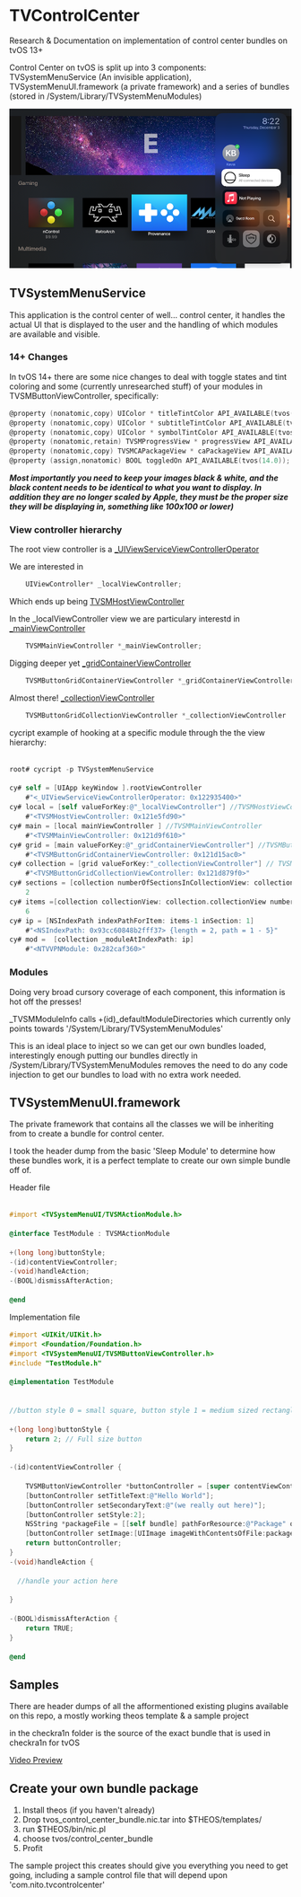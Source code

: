 # TVControlCenter
Research &amp; Documentation on implementation of control center bundles on tvOS 13+

Control Center on tvOS is split up into 3 components: TVSystemMenuService (An invisible application), TVSystemMenuUI.framework (a private framework) and a series of bundles (stored in /System/Library/TVSystemMenuModules)

![Screenshot](tvcc.png "Screenshot")  <br/>

## TVSystemMenuService

This application is the control center of well... control center, it handles the actual UI that is displayed to the user and the handling of which modules are available and visible.

### 14+ Changes

In tvOS 14+ there are some nice changes to deal with toggle states and tint coloring and some (currently unresearched stuff) of your modules in TVSMButtonViewController, specifically:

```Objective-C
@property (nonatomic,copy) UIColor * titleTintColor API_AVAILABLE(tvos(14.0));
@property (nonatomic,copy) UIColor * subtitleTintColor API_AVAILABLE(tvos(14.0));
@property (nonatomic,copy) UIColor * symbolTintColor API_AVAILABLE(tvos(14.0));
@property (nonatomic,retain) TVSMProgressView * progressView API_AVAILABLE(tvos(14.0));
@property (nonatomic,copy) TVSMCAPackageView * caPackageView API_AVAILABLE(tvos(14.0));
@property (assign,nonatomic) BOOL toggledOn API_AVAILABLE(tvos(14.0));   

```

***Most importantly you need to keep your images black & white, and the black content needs to be identical to what you want to display. In addition they are no longer scaled by Apple, they must be the proper size they will be displaying in, something like 100x100 or lower)***

### View controller hierarchy

The root view controller is a [_UIViewServiceViewControllerOperator](https://github.com/lechium/tvOS142Headers/blob/c7696f6d760e4822f61b9f2c2adcd18749700fda/System/Library/PrivateFrameworks/UIKitCore.framework/_UIViewServiceViewControllerOperator.h)

We are interested in 
```Objective-C
    UIViewController* _localViewController;
```

Which ends up being [TVSMHostViewController](https://github.com/lechium/tvOS142Headers/blob/master/Applications/TVSystemMenuService/TVSMHostViewController.h)

In the _localViewController view we are particulary interestd in [_mainViewController](https://github.com/lechium/tvOS142Headers/blob/master/Applications/TVSystemMenuService/TVSMMainViewController.h)
```Objective-C
    TVSMMainViewController *_mainViewController;
```

Digging deeper yet [_gridContainerViewController](https://github.com/lechium/tvOS142Headers/blob/master/Applications/TVSystemMenuService/TVSMButtonGridContainerViewController.h)
```Objective-C
    TVSMButtonGridContainerViewController *_gridContainerViewController;
```

Almost there! [_collectionViewController](https://github.com/lechium/tvOS142Headers/blob/master/Applications/TVSystemMenuService/TVSMButtonGridCollectionViewController.h)
```Objective-C
    TVSMButtonGridCollectionViewController *_collectionViewController
```

cycript example of hooking at a specific module through the the view hierarchy:

```Objective-C

root# cycript -p TVSystemMenuService

cy# self = [UIApp keyWindow ].rootViewController
    #"<_UIViewServiceViewControllerOperator: 0x122935400>"
cy# local = [self valueForKey:@"_localViewController"] //TVSMHostViewController
    #"<TVSMHostViewController: 0x121e5fd90>"
cy# main = [local mainViewController ] //TVSMMainViewController
    #"<TVSMMainViewController: 0x121d9f610>"
cy# grid = [main valueForKey:@"_gridContainerViewController"] //TVSMButtonGridContainerViewController
    #"<TVSMButtonGridContainerViewController: 0x121d15ac0>"
cy# collection = [grid valueForKey:"_collectionViewController"] // TVSMButtonGridCollectionViewController
    #"<TVSMButtonGridCollectionViewController: 0x121d879f0>"
cy# sections = [collection numberOfSectionsInCollectionView: collection.collectionView]
    2
cy# items =[collection collectionView: collection.collectionView numberOfItemsInSection: sections-1]
    6
cy# ip = [NSIndexPath indexPathForItem: items-1 inSection: 1]
    #"<NSIndexPath: 0x93cc60848b2fff37> {length = 2, path = 1 - 5}"
cy# mod =  [collection _moduleAtIndexPath: ip]
    #"<NTVVPNModule: 0x282caf360>"
```

### Modules

Doing very broad cursory coverage of each component, this information is hot off the presses!

_TVSMModuleInfo calls +(id)_defaultModuleDirectories which currently only points towards '/System/Library/TVSystemMenuModules'

This is an ideal place to inject so we can get our own bundles loaded, interestingly enough putting our bundles directly in /System/Library/TVSystemMenuModules removes the need to do any code injection to get our bundles to load with no extra work needed.

## TVSystemMenuUI.framework

The private framework that contains all the classes we will be inheriting from to create a bundle for control center.

I took the header dump from the basic 'Sleep Module' to determine how these bundles work, it is a perfect template to create our own simple bundle off of.

Header file

```Objective-C

#import <TVSystemMenuUI/TVSMActionModule.h>

@interface TestModule : TVSMActionModule

+(long long)buttonStyle;
-(id)contentViewController;
-(void)handleAction;
-(BOOL)dismissAfterAction;

@end

```

Implementation file

```Objective-C
#import <UIKit/UIKit.h>
#import <Foundation/Foundation.h>
#import <TVSystemMenuUI/TVSMButtonViewController.h>
#include "TestModule.h"

@implementation TestModule


//button style 0 = small square, button style 1 = medium sized rectangle, 2 = Full size button

+(long long)buttonStyle {
    return 2; // Full size button
}

-(id)contentViewController {

    TVSMButtonViewController *buttonController = [super contentViewController];
    [buttonController setTitleText:@"Hello World"];
    [buttonController setSecondaryText:@"(we really out here)"];
    [buttonController setStyle:2];
    NSString *packageFile = [[self bundle] pathForResource:@"Package" ofType:@"png"];
    [buttonController setImage:[UIImage imageWithContentsOfFile:packageFile]];
    return buttonController;
}
-(void)handleAction {

  //handle your action here

}

-(BOOL)dismissAfterAction {
    return TRUE;
}

@end
```

## Samples

There are header dumps of all the afformentioned existing plugins available on this repo, a mostly working theos template & a sample project

in the checkra1n folder is the source of the exact bundle that is used in checkra1n for tvOS

[Video Preview](TVControlCenter.mp4)

## Create your own bundle package

1. Install theos (if you haven't already)
2. Drop tvos_control_center_bundle.nic.tar into $THEOS/templates/
3. run $THEOS/bin/nic.pl
4. choose tvos/control_center_bundle
5. Profit

The sample project this creates should give you everything you need to get going, including a sample control file that will depend upon 'com.nito.tvcontrolcenter'
